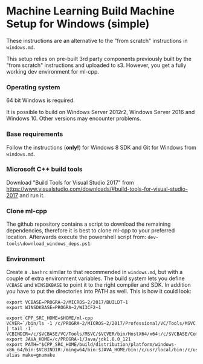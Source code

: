 # Machine Learning Build Machine Setup for Windows (simple)

These instructions are an alternative to the "from scratch" instructions in `windows.md`.

This setup relies on pre-built 3rd party components previously built by the "from scratch" instructions and uploaded to s3. However, you get a fully working dev environment for ml-cpp.

### Operating system

64 bit Windows is required.

It is possible to build on Windows Server 2012r2, Windows Server 2016 and Windows 10.  Other versions may encounter problems.

### Base requirements

Follow the instructions (**only!**) for Windows 8 SDK and Git for Windows from `windows.md`.

### Microsoft C++ build tools

Download "Build Tools for Visual Studio 2017" from https://www.visualstudio.com/downloads/#build-tools-for-visual-studio-2017 and run it.

### Clone ml-cpp

The github repository contains a script to download the remaining dependencies, therefore it is best to clone ml-cpp to your preferred location. Afterwards execute the powershell script from: `dev-tools\download_windows_deps.ps1`.

### Environment

Create a `.bashrc` similar to that recommended in `windows.md`, but with a couple of extra environment variables.  The build system lets you define `VCBASE` and `WINSDKBASE` to point it to the right compiler and SDK. In addition you have to put the directories into PATH as well. This is how it could look:

```
export VCBASE=PROGRA~2/MICROS~2/2017/BUILDT~1
export WINSDKBASE=PROGRA~2/WI3CF2~1

export CPP_SRC_HOME=$HOME/ml-cpp
VCVER=`/bin/ls -1 /c/PROGRA~2/MICROS~2/2017/Professional/VC/Tools/MSVC | tail -1`
VCBINDIR=/c/$VCBASE/VC/Tools/MSVC/$VCVER/bin/HostX64/x64:/c/$VCBASE/Common7/IDE:/c/$WINSDKBASE/8.0/bin/x64:/c/$WINSDKBASE/8.0/bin/x86:/c/$VCBASE/TEAMTO~1/PERFOR~1/x64:/c/$VCBASE/TEAMTO~1/PERFOR~1
export JAVA_HOME=/c/PROGRA~1/Java/jdk1.8.0_121
export PATH="$CPP_SRC_HOME/build/distribution/platform/windows-x86_64/bin:$VCBINDIR:/mingw64/bin:$JAVA_HOME/bin:/c/usr/local/bin:/c/usr/local/lib:/bin:/c/Windows/System32:/c/Windows"
alias make=gnumake
```

